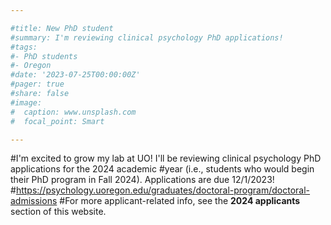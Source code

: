 ```yaml
---

#title: New PhD student
#summary: I'm reviewing clinical psychology PhD applications!
#tags: 
#- PhD students
#- Oregon
#date: '2023-07-25T00:00:00Z'
#pager: true
#share: false
#image:
#  caption: www.unsplash.com
#  focal_point: Smart

---
```

#I'm excited to grow my lab at UO! I'll be reviewing clinical psychology PhD applications for the 2024 academic #year (i.e., students who would begin their PhD program in Fall 2024). Applications are due 12/1/2023!
#https://psychology.uoregon.edu/graduates/doctoral-program/doctoral-admissions
#For more applicant-related info, see the **2024 applicants** section of this website. 